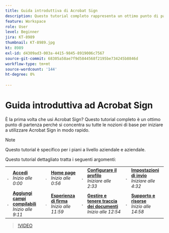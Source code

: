```yaml
---
title: Guida introduttiva di Acrobat Sign
description: Questo tutorial completo rappresenta un ottimo punto di partenza per i nuovi mittenti in Adobe Sign
feature: Workspace
role: User
level: Beginner
jira: KT-8989
thumbnail: KT-8989.jpg
kt: 8989
exl-id: d4309ad3-003a-4415-9845-8919006c7567
source-git-commit: 68305a58ae7f9d5844568f2195be734245b8846d
workflow-type: tm+mt
source-wordcount: '144'
ht-degree: 0%

---
```


# Guida introduttiva ad Acrobat Sign

È la prima volta che usi Acrobat Sign? Questo tutorial completo è un ottimo punto di partenza perché si concentra su tutte le nozioni di base per iniziare a utilizzare Acrobat Sign in modo rapido.

>[!NOTE]
>
>Questo tutorial è specifico per i piani a livello aziendale e aziendale.

Questo tutorial dettagliato tratta i seguenti argomenti:

<table style="table-layout:auto">
<tr>
  <td>
    <a href="https://video.tv.adobe.com/v/3454391?quality=12&learn=on&hidetitle=true&captions=ita">
      <img alt="Immagine di avanzamento rapido" src="../assets/Stepforward_18.png" />
    </a>
  </td>
  <td>
     <a href="https://video.tv.adobe.com/v/3454391?quality=12&learn=on&hidetitle=true&captions=ita"><strong>Accedi</strong></a>
         <br>
        <em>Inizio alle 0:00</em>
    </td>
     <td>
    <a href="https://video.tv.adobe.com/v/3454391?quality=12&learn=on&hidetitle=true&t=56&captions=ita">
      <img alt="Immagine di avanzamento rapido" src="../assets/Stepforward_18.png" />
    </a>
  </td>
  <td>
     <a href="https://video.tv.adobe.com/v/3454391?quality=12&learn=on&hidetitle=true&t=56&captions=ita"><strong>Home page</strong></a>
         <br>
        <em>Inizio alle 0:56</em>
    </td>
    <td>
    <a href="https://video.tv.adobe.com/v/3454391?quality=12&learn=on&hidetitle=true&t=153&captions=ita">
      <img alt="Immagine di avanzamento rapido" src="../assets/Stepforward_18.png" />
    </a>
  </td>
  <td>
     <a href="https://video.tv.adobe.com/v/3454391/?quality=12&learn=on&hidetitle=true&t=153&captions=ita"><strong>Configurare il profilo</strong></a>
        <br>
        <em>Iniziare alle 2:33</em>
    </td>
    <td>
    <a href="https://video.tv.adobe.com/v/3454391?quality=12&learn=on&hidetitle=true&t=272&captions=ita">
      <img alt="Immagine di avanzamento rapido" src="../assets/Stepforward_18.png" />
    </a>
  </td>
  <td>
     <a href="https://video.tv.adobe.com/v/3454391?quality=12&learn=on&hidetitle=true&t=272&captions=ita"><strong>Impostazioni di invio</strong></a>
        <br>
        <em>Iniziare alle 4:32</em>
    </td>
  </tr>
  <tr>
    <td>
    <a href="https://video.tv.adobe.com/v/3454391?quality=12&learn=on&hidetitle=true&t=551&captions=ita">
      <img alt="Immagine di avanzamento rapido" src="../assets/Stepforward_18.png" />
    </a>
  </td>
  <td>
     <a href="https://video.tv.adobe.com/v/3454391?quality=12&learn=on&hidetitle=true&t=551&captions=ita"><strong>Aggiungi campi compilabili</strong></a>
         <br>
        <em>Inizio alle 9:11</em>
    </td>
    <td>
    <a href="https://video.tv.adobe.com/v/3454391?quality=12&learn=on&hidetitle=true&t=719&captions=ita">
      <img alt="Immagine di avanzamento rapido" src="../assets/Stepforward_18.png" />
    </a>
  </td>
  <td>
     <a href="https://video.tv.adobe.com/v/3454391?quality=12&learn=on&hidetitle=true&t=719&captions=ita"><strong>Esperienza di firma</strong></a>
        <br>
        <em>Inizio alle 11:59</em>
    </td>
    <td>
    <a href="https://video.tv.adobe.com/v/3454391?quality=12&learn=on&hidetitle=true&t=774&captions=ita">
      <img alt="Immagine di avanzamento rapido" src="../assets/Stepforward_18.png" />
    </a>
  </td>
  <td>
     <a href="https://video.tv.adobe.com/v/3454391?quality=12&learn=on&hidetitle=true&t=774&captions=ita"><strong>Gestire e tenere traccia dei documenti</strong></a>
        <br>
        <em>Inizio alle 12:54</em>
    </td>
    <td>
    <a href="https://video.tv.adobe.com/v/3454391?quality=12&learn=on&hidetitle=true&t=898&captions=ita">
      <img alt="Immagine di avanzamento rapido" src="../assets/Stepforward_18.png" />
    </a>
  </td>
  <td>
     <a href="https://video.tv.adobe.com/v/3454391/?quality=12&learn=on&hidetitle=true&t=898&captions=ita"><strong>Supporto e risorse</strong></a>
        <br>
        <em>Inizio alle 14:58</em>
    </td>
  </tr>
  </table>

>[!VIDEO](https://video.tv.adobe.com/v/3454391?quality=12&learn=on&hidetitle=true&captions=ita)
